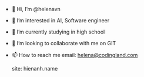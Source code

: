 - 👋 Hi, I’m @helenavn
- 👀 I’m interested in AI, Software engineer
- 🌱 I’m currently studying in high school
- 💞️ I’m looking to collaborate with me on GIT
- 📫 How to reach me
  email: helena@codingland.com
  
  site: hienanh.name
